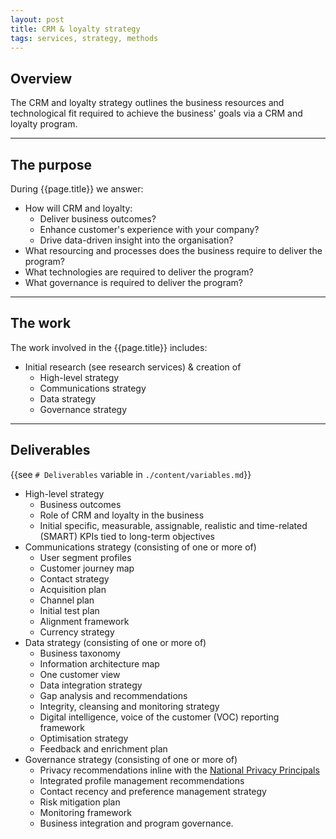 ```yaml
---
layout: post
title: CRM & loyalty strategy
tags: services, strategy, methods
---
```


## Overview

The CRM and loyalty strategy outlines the business resources and technological fit required to achieve the business' goals via a CRM and loyalty program.

***

## The purpose

During {{page.title}} we answer:

* How will CRM and loyalty:
	- Deliver business outcomes?
	- Enhance customer's experience with your company?
	- Drive data-driven insight into the organisation?
* What resourcing and processes does the business require to deliver the program?
* What technologies are required to deliver the program?
* What governance is required to deliver the program?

***

## The work

The work involved in the {{page.title}} includes:

* Initial research (see research services) & creation of
	- High-level strategy
	- Communications strategy
	- Data strategy
	- Governance strategy

***

## Deliverables

{{see `# Deliverables` variable in `./content/variables.md`}}

* High-level strategy
	- Business outcomes
	- Role of CRM and loyalty in the business
	- Initial specific, measurable, assignable, realistic and time-related (SMART) KPIs tied to long-term objectives
* Communications strategy (consisting of one or more of)
	- User segment profiles
	- Customer journey map
	- Contact strategy
	- Acquisition plan
	- Channel plan
	- Initial test plan
	- Alignment framework
	- Currency strategy
* Data strategy (consisting of one or more of)
	- Business taxonomy
	- Information architecture map
	- One customer view
	- Data integration strategy
	- Gap analysis and recommendations
	- Integrity, cleansing and monitoring strategy
	- Digital intelligence, voice of the customer (VOC) reporting framework
	- Optimisation strategy
	- Feedback and enrichment plan
* Governance strategy (consisting of one or more of)
	- Privacy recommendations inline with the [National Privacy Principals](http://www.oaic.gov.au/privacy/privacy-resources/privacy-fact-sheets/other/privacy-fact-sheet-17-australian-privacy-principles)
	- Integrated profile management recommendations
	- Contact recency and preference management strategy
	- Risk mitigation plan
	- Monitoring framework
	- Business integration and program governance.